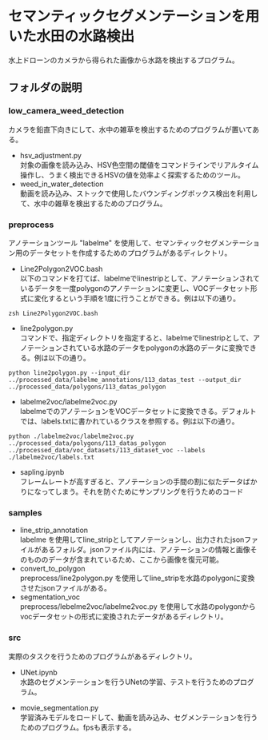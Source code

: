 # セマンティックセグメンテーションを用いた水田の水路検出
水上ドローンのカメラから得られた画像から水路を検出するプログラム。
## フォルダの説明
### low_camera_weed_detection
カメラを鉛直下向きにして、水中の雑草を検出するためのプログラムが置いてある。
* hsv_adjustment.py  
対象の画像を読み込み、HSV色空間の閾値をコマンドラインでリアルタイム操作し、うまく検出できるHSVの値を効率よく探索するためのツール。
* weed_in_water_detection  
動画を読み込み、ストックで使用したバウンディングボックス検出を利用して、水中の雑草を検出するためのプログラム。

### preprocess
アノテーションツール "labelme" を使用して、セマンティックセグメンテーション用のデータセットを作成するためのプログラムがあるディレクトリ。
* Line2Polygon2VOC.bash  
以下のコマンドを打てば、labelmeでlinestripとして、アノテーションされているデータを一度polygonのアノテーションに変更し、VOCデータセット形式に変化するという手順を1度に行うことができる。例は以下の通り。
~~~  
zsh Line2Polygon2VOC.bash  
~~~

* line2polygon.py  
コマンドで、指定ディレクトリを指定すると、labelmeでlinestripとして、アノテーションされている水路のデータをpolygonの水路のデータに変換できる。例は以下の通り。
~~~
python line2polygon.py --input_dir ../processed_data/labelme_annotations/113_datas_test --output_dir ../processed_data/polygons/113_datas_polygon
~~~

* labelme2voc/labelme2voc.py  
labelmeでのアノテーションをVOCデータセットに変換できる。デフォルトでは、labels.txtに書かれているクラスを参照する。例は以下の通り。
~~~
python ./labelme2voc/labelme2voc.py ../processed_data/polygons/113_datas_polygon ../processed_data/voc_datasets/113_dataset_voc --labels ./labelme2voc/labels.txt
~~~

* sapling.ipynb  
フレームレートが高すぎると、アノテーションの手間の割に似たデータばかりになってしまう。それを防ぐためにサンプリングを行うためのコード

### samples
* line_strip_annotation  
labelme を使用してline_stripとしてアノテーションし、出力されたjsonファイルがあるフォルダ。jsonファイル内には、アノテーションの情報と画像そのもののデータが含まれているため、ここから画像を復元可能。
* convert_to_polygon  
preprocess/line2polygon.py を使用してline_stripを水路のpolygonに変換させたjsonファイルがある。
* segmentation_voc  
preprocess/lebelme2voc/labelme2voc.py を使用して水路のpolygonからvocデータセットの形式に変換されたデータがあるディレクトリ。
### src  
実際のタスクを行うためのプログラムがあるディレクトリ。
* UNet.ipynb  
水路のセグメンテーションを行うUNetの学習、テストを行うためのプログラム。

* movie_segmentation.py  
学習済みモデルをロードして、動画を読み込み、セグメンテーションを行うためのプログラム。fpsも表示する。
